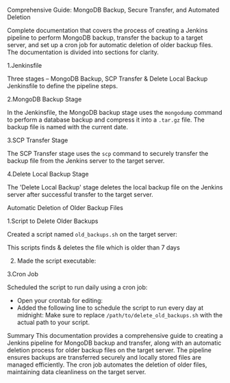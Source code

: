  
Comprehensive Guide: MongoDB Backup, Secure Transfer, and Automated Deletion 

Complete documentation that covers the process of creating a Jenkins pipeline to perform MongoDB backup, transfer the backup to a target server, and set up a cron job for automatic deletion of older backup files. The documentation is divided into sections for clarity. 

   

1.Jenkinsfile 

Three stages – MongoDB Backup, SCP Transfer & Delete Local Backup 
Jenkinsfile to define the pipeline steps. 


2.MongoDB Backup Stage 

 In the Jenkinsfile, the MongoDB backup stage uses the `mongodump` command to perform a database backup and compress it into a `.tar.gz` file. The backup file is named with the current date. 


3.SCP Transfer Stage 

The SCP Transfer stage uses the `scp` command to securely transfer the backup file from the Jenkins server to the target server. 

 
4.Delete Local Backup Stage 

The 'Delete Local Backup' stage deletes the local backup file on the Jenkins server after successful transfer to the target server. 

  
Automatic Deletion of Older Backup Files 

 1.Script to Delete Older Backups 

Created a script named `old_backups.sh` on the target server: 

This scripts finds & deletes the file which is older than 7 days  


2. Made the script executable:


3.Cron Job 

Scheduled the script to run daily using a cron job: 
- Open your crontab for editing: 
- Added the following line to schedule the script to run every day at midnight: 
 Make sure to replace `/path/to/delete_old_backups.sh` with the actual path to your script. 

Summary 
This documentation provides a comprehensive guide to creating a Jenkins pipeline for MongoDB backup and transfer, along with an automatic deletion process for older backup files on the target server. The pipeline ensures backups are transferred securely and locally stored files are managed efficiently. The cron job automates the deletion of older files, maintaining data cleanliness on the target server. 
